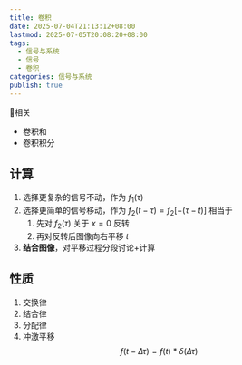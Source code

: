 ```yaml
---
title: 卷积
date: 2025-07-04T21:13:12+08:00
lastmod: 2025-07-05T20:08:20+08:00
tags:
  - 信号与系统
  - 信号
  - 卷积
categories: 信号与系统
publish: true
---
```


🔗相关
- 卷积和
- 卷积积分

## 计算

1. 选择更复杂的信号不动，作为 $f_{1}(\tau)$
2. 选择更简单的信号移动，作为 $f_{2}(t-\tau)=f_{2}[-(\tau-t)]$
	相当于
	1. 先对 $f_{2}(\tau)$ 关于 $x=0$ 反转
	2. 再对反转后图像向右平移 $t$
3. **结合图像**，对平移过程分段讨论+计算

## 性质

1. 交换律
2. 结合律
3. 分配律
4. 冲激平移 $$f(t-\Delta\tau)=f(t)*\delta(\Delta \tau)$$
